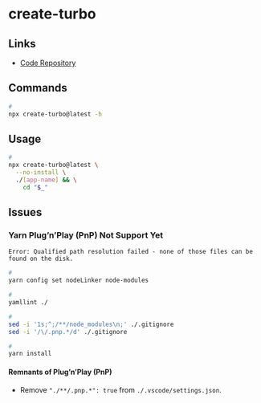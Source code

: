 # create-turbo

## Links

- [Code Repository](https://github.com/vercel/turborepo/tree/main/packages/create-turbo)

## Commands

```sh
#
npx create-turbo@latest -h
```

## Usage

```sh
#
npx create-turbo@latest \
  --no-install \
  ./[app-name] && \
    cd "$_"
```

## Issues

### Yarn Plug’n’Play (PnP) Not Support Yet

```log
Error: Qualified path resolution failed - none of those files can be found on the disk.
```

```sh
#
yarn config set nodeLinker node-modules

#
yamllint ./

#
sed -i '1s;^;/**/node_modules\n;' ./.gitignore
sed -i '/\/.pnp.*/d' ./.gitignore

#
yarn install
```

#### Remnants of Plug’n’Play (PnP)

- Remove `"./**/.pnp.*": true` from `./.vscode/settings.json`.
